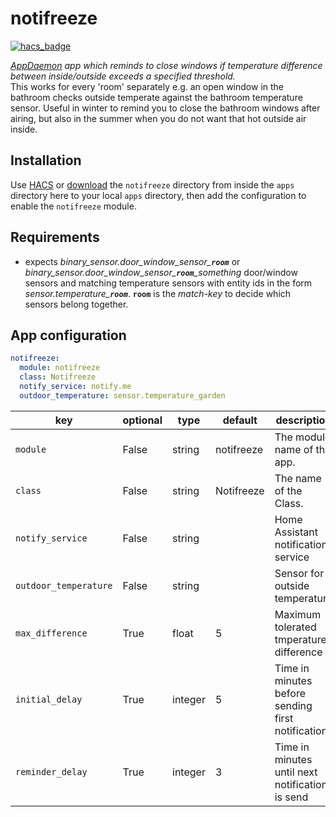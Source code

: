 # notifreeze

[![hacs_badge](https://img.shields.io/badge/HACS-Default-orange.svg)](https://github.com/custom-components/hacs)

*[AppDaemon](https://github.com/home-assistant/appdaemon) app which reminds to close windows if temperature difference between inside/outside exceeds a specified threshold.*  
This works for every 'room' separately e.g. an open window in the bathroom checks outside temperate against the bathroom temperature sensor. Useful in winter to remind you to close the bathroom windows after airing, but also in the summer when you do not want that hot outside air inside.

## Installation

Use [HACS](https://github.com/custom-components/hacs) or [download](https://github.com/benleb/ad-notifreeze/releases) the `notifreeze` directory from inside the `apps` directory here to your local `apps` directory, then add the configuration to enable the `notifreeze` module.

## Requirements

* expects *binary_sensor.door_window_sensor_**`room`*** or *binary_sensor.door_window_sensor_**`room`**_something* door/window sensors and matching temperature sensors with entity ids in the form *sensor.temperature_**`room`***. **`room`** is the *match-key* to decide which sensors belong together.

## App configuration

```yaml
notifreeze:
  module: notifreeze
  class: Notifreeze
  notify_service: notify.me
  outdoor_temperature: sensor.temperature_garden
```

key | optional | type | default | description
-- | -- | -- | -- | --
`module` | False | string | notifreeze | The module name of the app.
`class` | False | string | Notifreeze | The name of the Class.
`notify_service` | False | string | | Home Assistant notification service
`outdoor_temperature` | False | string | | Sensor for outside temperature
`max_difference` | True | float | 5 | Maximum tolerated tmperature difference
`initial_delay` | True | integer | 5 | Time in minutes before sending first notification
`reminder_delay` | True | integer | 3 | Time in minutes until next notification is send
